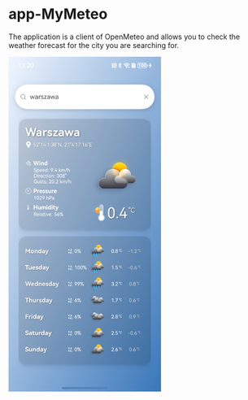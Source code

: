 # app-MyMeteo
The application is a client of OpenMeteo and allows you to check the weather forecast for the city you are searching for.

<img width="300" alt="MyMeteol" src="images/MyMeteo.png">
